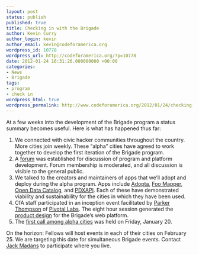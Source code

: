 ```yaml
---
layout: post
status: publish
published: true
title: Checking in with the Brigade
author: Kevin Curry
author_login: kevin
author_email: kevin@codeforamerica.org
wordpress_id: 10778
wordpress_url: http://codeforamerica.org/?p=10778
date: 2012-01-24 16:31:26.000000000 +00:00
categories:
- News
- Brigade
tags:
- program
- check in
wordpress_html: true
wordpress_permalink: http://www.codeforamerica.org/2012/01/24/checking-in-with-brigade/
---
```


<p>At a few weeks into the development of the Brigade program a status summary becomes useful. Here is what has happened thus far:</p>
<ol>
<li>We connected with civic hacker communities throughout the country. More cities join weekly. These “alpha” cities have agreed to work together to develop the first iteration of the Brigade program.</li>
<li>A <a href="https://groups.google.com/a/codeforamerica.org/group/brigade-dev/topics" target="_blank" title="forum home on Google Groups">forum</a> was established for discussion of program and platform development. Forum membership is moderated, and all discussion is visible to the general public.</li>
<li>We talked to the creators and maintainers of apps that we’ll adopt and deploy during the alpha program. Apps include <a href="http://marketplace.civiccommons.org/apps/adopt-hydrant" target="_blank" title="adopt-a-hydrant in the marketplace">Adopta</a>, <a href="https://github.com/codeforamerica/public_art_finder" target="_blank" title="Public Art Finder on CfA github">Foo Mapper</a>, <a href="https://github.com/azavea/Open-Data-Catalog" target="_blank" title="Open Data Catalog on Azavea's github">Open Data Catalog</a>, and <a href="http://marketplace.civiccommons.org/apps/pdxapi" target="_blank" title="PDXAPI on Civic Commons Marketplace">PDXAPI</a>. Each of these have demonstrated viability and sustainability for the cities in which they have been used.</li>
<li>CfA staff participated in an inception event facilitated by <a href="http://pivotallabs.com/users/parker/profile" target="_blank" title="Parker's Bio at Pivotal">Parker Thompson</a> of <a href="http://pivotallabs.com/" target="_blank" title="Pivotal Labs home page">Pivotal Labs</a>. The eight hour session generated the <a href="https://docs.google.com/spreadsheet/ccc?key=0AsosB28mzLF6dEVKNHRKUXRhbmlyVEV4THdHN29BN1E" target="_blank" title="User stories spreadsheet in Google Docs">product design</a> for the Brigade’s web platform.</li>
<li>The <a href="https://groups.google.com/a/codeforamerica.org/group/brigade-dev/browse_thread/thread/cf77d7c98c9edf55" title="Google group call info &amp; agenda">first call among alpha cities</a> was held on Friday, January 20.</li>
</ol>
<p>On the horizon: Fellows will host events in each of their cities on February 25. We are targeting this date for simultaneous Brigade events. Contact <a href="mailto:jack@codeforamerica.org" target="_blank" title="email Jack Madans">Jack Madans</a> to participate where you live.</p>
